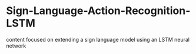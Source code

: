 # Sign-Language-Action-Recognition-LSTM
content focused on extending a sign language model using an LSTM neural network
